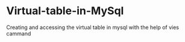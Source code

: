 # Virtual-table-in-MySql
Creating and accessing the virtual table in mysql with the help of vies cammand
